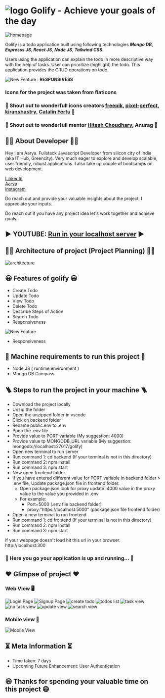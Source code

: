 # ![logo](./screenshots/goal.png) Golify - Achieve your goals of the day

![homepage](./screenshots/Creating_Todo.png)

Golify is a todo application built using following technologies **_Mongo DB_**, **_Expresss JS_**, **_React JS_**, **_Node JS_**, **_Tailwind CSS_**. 

Users using the application can explain the todo in more descriptive way with the help of tasks. User can prioritize (highlight) the todo. This application provides the CRUD operations on todo.

![New Feature](https://img.shields.io/badge/NEW-Updated-green) : **RESPONSIVESS**

### Icons for the project was taken from flaticons
### 💟 Shout out to wonderfull icons creators [freepik](https://www.flaticon.com/authors/freepik), [pixel-perfect](https://www.flaticon.com/authors/pixel-perfect), [kiranshastry](https://www.flaticon.com/authors/kiranshastry), [Catalin Fertu](https://www.flaticon.com/authors/catalin-fertu) 💟
### 💟 Shout out to wonderfull mentor [Hitesh Choudhary](https://www.instagram.com/hiteshchoudharyofficial/), Anurag 💟

## 👨‍💻 About Developer 👨‍💻

Hey I am Aarya. Fullstack Javascript Developer from silicon city of India (aka IT Hub, Greencity). Very much eager to explore and develop scalable, user friendly, robust applications. I also take up couple of bootcamps on web development. 

[LinkedIn](https://www.linkedin.com/in/aarya512)  
[Aarya](https://aaryadev.netlify.app)  
[Instagram](https://www.instagram.com/aarya_5122/)

Do reach out and provide your valuable insights about the project. I appreciate your inputs.

Do reach out if you have any project idea let's work together and achieve goals.

## ▶️ YOUTUBE: [Run in your localhost server](https://youtu.be/a7xcoLRlwTs) ▶️

## 👨‍✈️ Architecture of project (Project Planning) 👨‍✈️
![architecture](./planning/plan.png)

## 😃 Features of golify 😃

- Create Todo
- Update Todo
- View Todo
- Delete Todo
- Describe Steps of Action
- Search Todo
- Responsiveness

![New Feature](https://img.shields.io/badge/NEW-Updated-green)
- Responsiveness 

## 🎯 Machine requirements to run this project 🎯

- Node JS ( runtime environment )
- Mongo DB Compass

## 🪜 Steps to run the project in your machine 🪜

- Download the project locally
- Unzip the folder
- Open the unzipped folder in vscode
- Click on backend folder
- Rename public.env to .env
- Ppen the .env file
- Provide value to PORT variable (My suggestion: 4000)
- Provide value tp MONGODB_URL variable (My suggestion: mongodb://localhost:27017/golify)
- Open new terminal to run server
- Run command 1: cd backend (If your terminal is not in this directory)
- Run command 2: npm install
- Run command 3: npm start
- Now open frontend folder
- If you have entered different value for PORT variable in backend folder > .env file, Update package.json file in frontend folder.
    - Open package.json look for proxy update :4000 value in the proxy value to the value you provided in .env
    - For example: 
        - Port=5000 (.env file backend folder)
        - proxy:"https://localhost:5000" (package.json file frontend folder)
- Open a new terminal to run frontend
- Run command 1: cd frontend (If your terminal is not in this directory)
- Run command 2: npm install
- Run command 3: npm start

If your webpage doesn't load hit this url in your browser: http://localhost:300

### 🎉 Here you go your application is up and running... 🎉

## ❤️ Glimpse of project ❤️

### Web View 🖥️
![Login Page](./screenshots/login.png)
![Signup Page](./screenshots/signup.png)
![create todo](./screenshots/Creating_Todo-2.png)
![todos list](./screenshots/Todos.png)
![task view](./screenshots/Todos_Task_view.png)
![no task view](./screenshots/No_Task.png)
![update view](./screenshots/Update_Todo.png)
![search view](./screenshots/search.png)

### Mobile view 📱

![Mobile View](./screenshots/m_full.png)

## ⏳ Meta Information ⏳

- Time taken: 7 days
- Upcoming Future Enhancement: User Authentication

## 😄 Thanks for spending your valuable time on this project 😄
